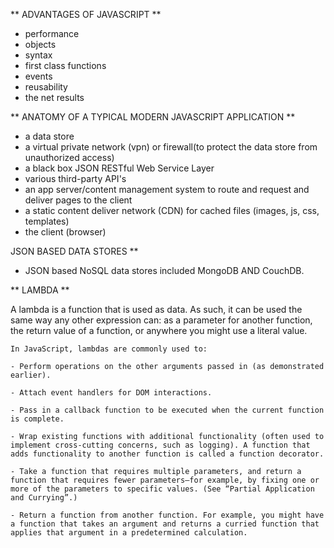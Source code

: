 ** ADVANTAGES OF JAVASCRIPT **

- performance
- objects
- syntax
- first class functions
- events
- reusability
- the net results


** ANATOMY OF A TYPICAL MODERN JAVASCRIPT APPLICATION **

- a data store
- a virtual private network (vpn) or firewall(to protect the data store from unauthorized access)
- a black box JSON RESTful Web Service Layer
- various third-party API's
- an app server/content management system to route and request and deliver pages to the client
- a static content deliver network (CDN) for cached files (images, js, css, templates)
- the client (browser)

JSON BASED DATA STORES **

- JSON based NoSQL data stores included MongoDB AND CouchDB.

** LAMBDA **

A lambda is a function that is used as data. As such, it can be used the same way any other expression can: as a parameter for another function, the return value of a function, or anywhere you might use a literal value.

	In JavaScript, lambdas are commonly used to:

	- Perform operations on the other arguments passed in (as demonstrated earlier).

	- Attach event handlers for DOM interactions.

	- Pass in a callback function to be executed when the current function is complete.

	- Wrap existing functions with additional functionality (often used to implement cross-cutting concerns, such as logging). A function that adds functionality to another function is called a function decorator.

	- Take a function that requires multiple parameters, and return a function that requires fewer parameters—for example, by fixing one or more of the parameters to specific values. (See “Partial Application and Currying”.)

	- Return a function from another function. For example, you might have a function that takes an argument and returns a curried function that applies that argument in a predetermined calculation.